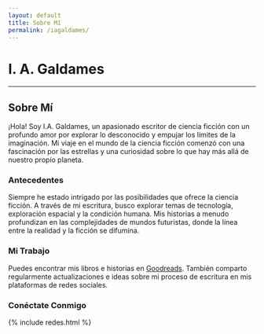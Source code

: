 ```yaml
---
layout: default
title: Sobre Mí
permalink: /iagaldames/
---
```

# I. A. Galdames
---
## Sobre Mí

¡Hola! Soy I.A. Galdames, un apasionado escritor de ciencia ficción con un profundo amor por explorar lo desconocido y empujar los límites de la imaginación. Mi viaje en el mundo de la ciencia ficción comenzó con una fascinación por las estrellas y una curiosidad sobre lo que hay más allá de nuestro propio planeta.

### Antecedentes

Siempre he estado intrigado por las posibilidades que ofrece la ciencia ficción. A través de mi escritura, busco explorar temas de tecnología, exploración espacial y la condición humana. Mis historias a menudo profundizan en las complejidades de mundos futuristas, donde la línea entre la realidad y la ficción se difumina.

### Mi Trabajo

Puedes encontrar mis libros e historias en [Goodreads](https://www.goodreads.com/author/show/16542460.I_A_Galdames). También comparto regularmente actualizaciones e ideas sobre mi proceso de escritura en mis plataformas de redes sociales.

### Conéctate Conmigo

{% include redes.html %}